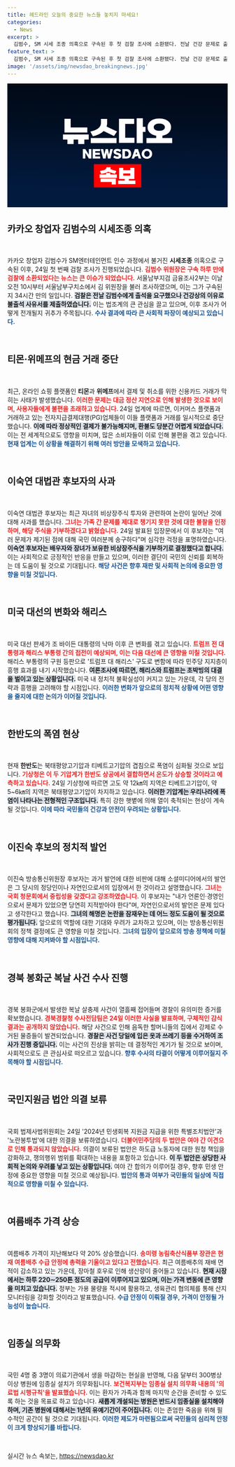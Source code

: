 ```yaml
---
title: 헤드라인 오늘의 중요한 뉴스들 놓치지 마세요!
categories:
  - News
excerpt: >
  김범수, SM 시세 조종 의혹으로 구속된 후 첫 검찰 조사에 소환됐다. 전날 건강 문제로 출석하지 못한 그는 34시간 만에 검찰의 질문을 받게 되어, 사건의 향방에 귀추가 주목된다.
feature_text: >
  김범수, SM 시세 조종 의혹으로 구속된 후 첫 검찰 조사에 소환됐다. 전날 건강 문제로 출석하지 못한 그는 34시간 만에 검찰의 질문을 받게 되어, 사건의 향방에 귀추가 주목된다.
image: '/assets/img/newsdao_breakingnews.jpg'
---
```


<p><img src="/assets/img/newsdao_breakingnews.jpg" alt="bookingtag 속보" /></p>

<h2 data-ke-size="size26">카카오 창업자 김범수의 시세조종 의혹</h2>

<p data-ke-size="size16">&nbsp;</p>

<p>카카오 창업자 김범수가 SM엔터테인먼트 인수 과정에서 불거진 <b>시세조종</b> 의혹으로 구속된 이후, 24일 첫 번째 검찰 조사가 진행되었습니다. <b><span style="color: #ee2323;">김범수 위원장은 구속 하루 만에 검찰에 소환되었다는 뉴스는 큰 이슈가 되었습니다.</span></b> 서울남부지검 금융조사2부는 이날 오전 10시부터 서울남부구치소에서 김 위원장을 불러 조사하였으며, 이는 그가 구속된 지 34시간 만의 일입니다. <b><span style="background-color: #21538527;">검찰은 전날 김범수에게 출석을 요구했으나 건강상의 이유로 불출석 사유서를 제출하였습니다.</span></b> 이는 법조계의 큰 관심을 끌고 있으며, 이후 조사가 어떻게 전개될지 귀추가 주목됩니다. <b><span style="color: #1a5490;">수사 결과에 따라 큰 사회적 파장이 예상되고 있습니다.</span></b></p>

<p data-ke-size="size16">&nbsp;</p>

<h2 data-ke-size="size26">티몬·위메프의 현금 거래 중단</h2>

<p data-ke-size="size16">&nbsp;</p>

<p>최근, 온라인 쇼핑 플랫폼인 <b>티몬</b>과 <b>위메프</b>에서 결제 및 취소를 위한 신용카드 거래가 막히는 사태가 발생했습니다. <b><span style="color: #ee2323;">이러한 문제는 대금 정산 지연으로 인해 발생한 것으로 보이며, 사용자들에게 불편을 초래하고 있습니다. </span></b> 24일 업계에 따르면, 이커머스 플랫폼과 거래하고 있는 전자지급결제대행(PG)업체들이 이들 플랫폼과 거래를 일시적으로 중단했습니다. <b><span style="background-color: #21538527;">이에 따라 정상적인 결제가 불가능해지며, 환불도 당분간 어렵게 되었습니다.</span></b> 이는 전 세계적으로도 영향을 미치며, 많은 소비자들이 이로 인해 불편을 겪고 있습니다. <b><span style="color: #1a5490;">현재 업계는 이 상황을 해결하기 위해 여러 방안을 모색하고 있습니다.</span></b></p>

<p data-ke-size="size16">&nbsp;</p>

<h2 data-ke-size="size26">이숙연 대법관 후보자의 사과</h2>

<p data-ke-size="size16">&nbsp;</p>

<p>이숙연 대법관 후보자는 최근 자녀의 비상장주식 투자와 관련하여 논란이 일어난 것에 대해 사과를 했습니다. <b><span style="color: #ee2323;">그녀는 가족 간 문제를 제대로 챙기지 못한 것에 대한 불찰을 인정하며, 해당 주식을 기부하겠다고 밝혔습니다.</span></b> 24일 발표된 입장문에서 이 후보자는 "여러 문제가 제기된 점에 대해 국민 여러분께 송구하다"며 심각한 걱정을 표명하였습니다. <b><span style="background-color: #21538527;">이숙연 후보자는 배우자와 장녀가 보유한 비상장주식을 기부하기로 결정했다고 합니다.</span></b> 이는 사회적으로 긍정적인 반응을 만들고 있으며, 이러한 결단이 국민의 신뢰를 회복하는 데 도움이 될 것으로 기대됩니다. <b><span style="color: #1a5490;">해당 사건은 향후 재판 및 사회적 논의에 중요한 영향을 미칠 것입니다.</span></b></p>

<p data-ke-size="size16">&nbsp;</p>

<h2 data-ke-size="size26">미국 대선의 변화와 해리스</h2>

<p data-ke-size="size16">&nbsp;</p>

<p>미국 대선 판세가 조 바이든 대통령의 낙마 이후 큰 변화를 겪고 있습니다. <b><span style="color: #ee2323;">트럼프 전 대통령과 해리스 부통령 간의 접전이 예상되며, 이는 다음 대선에 큰 영향을 미칠 것입니다.</span></b> 해리스 부통령의 구원 등판으로 '트럼프 대 해리스' 구도로 변함에 따라 민주당 지지층이 흥행 효과를 내기 시작했습니다. <b><span style="background-color: #21538527;">여론조사에 따르면, 해리스와 트럼프는 초박빙의 대결을 벌이고 있는 상황입니다.</span></b> 미국 내 정치적 불확실성이 커지고 있는 가운데, 각 당의 전략과 흥행을 고려해야 할 시점입니다. <b><span style="color: #1a5490;">이러한 변화가 앞으로의 정치적 상황에 어떤 영향을 줄지에 대한 논의가 이어질 것입니다.</span></b></p>

<p data-ke-size="size16">&nbsp;</p>

<h2 data-ke-size="size26">한반도의 폭염 현상</h2>

<p data-ke-size="size16">&nbsp;</p>

<p>현재 <b>한반도</b>는 북태평양고기압과 티베트고기압의 겹침으로 폭염이 심화될 것으로 보입니다. <b><span style="color: #ee2323;">기상청은 이 두 기압계가 한반도 상공에서 결합하면서 온도가 상승할 것이라고 예측하고 있습니다.</span></b> 24일 기상청에 따르면 고도 약 12㎞의 지역은 티베트고기압이, 약 5~6㎞의 지역은 북태평양고기압이 차지하고 있습니다. <b><span style="background-color: #21538527;">이러한 기압계는 우리나라에 폭염이 나타나는 전형적인 구조입니다.</span></b> 특히 강한 햇볕에 의해 열이 축적되는 현상이 계속될 것입니다. <b><span style="color: #1a5490;">이에 따라 국민들의 건강과 안전이 우려되는 상황입니다.</span></b></p>

<p data-ke-size="size16">&nbsp;</p>

<h2 data-ke-size="size26">이진숙 후보의 정치적 발언</h2>

<p data-ke-size="size16">&nbsp;</p>

<p>이진숙 방송통신위원장 후보자는 과거 발언에 대한 비판에 대해 소셜미디어에서의 발언은 그 당시의 정당인이나 자연인으로서의 입장에서 한 것이라고 설명했습니다. <b><span style="color: #ee2323;">그녀는 국회 청문회에서 중립성을 갖겠다고 강조하였습니다.</span></b> 이 후보자는 "내가 언론인·경영인으로서 문제가 있었으면 당연히 지적받아야 한다"며, 자연인으로서의 발언은 문제 있다고 생각한다고 했습니다. <b><span style="background-color: #21538527;">그녀의 해명은 논란을 잠재우는 데 어느 정도 도움이 될 것으로 평가됩니다.</span></b> 앞으로의 역할에 대한 기대와 우려가 교차하고 있으며, 이는 방송통신위원회의 정책 결정에도 큰 영향을 미칠 것입니다. <b><span style="color: #1a5490;">그녀의 입장이 앞으로의 방송 정책에 미칠 영향에 대해 지켜봐야 할 시점입니다.</span></b></p>

<p data-ke-size="size16">&nbsp;</p>

<h2 data-ke-size="size26">경북 봉화군 복날 사건 수사 진행</h2>

<p data-ke-size="size16">&nbsp;</p>

<p>경북 봉화군에서 발생한 복날 살충제 사건이 열흘째 접어들며 경찰이 유의미한 증거를 확보했습니다. <b><span style="color: #ee2323;">경북경찰청 수사전담팀은 24일 이러한 사실을 발표하며, 구체적인 감식 결과는 공개하지 않았습니다.</span></b> 해당 사건으로 인해 음독한 할머니들의 집에서 강제로 수거된 물증들이 발견되었습니다. <b><span style="background-color: #21538527;">경찰은 사건 당일에 입은 옷과 쓰레기 등을 수거하여 조사가 진행 중입니다.</span></b> 이는 사건의 진상을 밝히는 데 결정적인 계기가 될 것으로 보이며, 사회적으로도 큰 관심사로 떠오르고 있습니다. <b><span style="color: #1a5490;">향후 수사의 타결이 어떻게 이루어질지 주목해야 할 시점입니다.</span></b></p>

<p data-ke-size="size16">&nbsp;</p>

<h2 data-ke-size="size26">국민지원금 법안 의결 보류</h2>

<p data-ke-size="size16">&nbsp;</p>

<p>국회 법제사법위원회는 24일 '2024년 민생회복 지원금 지급을 위한 특별조치법안'과 '노란봉투법'에 대한 의결을 보류하였습니다. <b><span style="color: #ee2323;">더불어민주당의 두 법안은 여야 간 이견으로 인해 통과되지 않았습니다.</span></b> 의결이 보류된 법안은 하도급 노동자에 대한 원청 책임을 강화하고, 쟁의행위 범위를 확대하는 내용을 포함하고 있습니다. <b><span style="background-color: #21538527;">이 두 법안은 상당한 사회적 논의와 우려를 낳고 있는 상황입니다.</span></b> 여야 간 합의가 이루어질 경우, 향후 민생 안정에 중요한 영향을 미칠 것으로 예상됩니다. <b><span style="color: #1a5490;">법안의 통과 여부가 국민들의 일상에 직접적으로 영향을 미칠 수 있습니다.</span></b></p>

<p data-ke-size="size16">&nbsp;</p>

<h2 data-ke-size="size26">여름배추 가격 상승</h2>

<p data-ke-size="size16">&nbsp;</p>

<p>여름배추 가격이 지난해보다 약 20% 상승했습니다. <b><span style="color: #ee2323;">송미령 농림축산식품부 장관은 현재 여름배추 수급 안정에 총력을 기울이고 있다고 전했습니다.</span></b> 최근 여름배추의 재배 면적이 감소하고 있는 가운데, 장마철 호우로 인해 생산량이 줄어들고 있습니다. <b><span style="background-color: #21538527;">현재 시장에서는 하루 220∼250톤 정도의 공급이 이루어지고 있으며, 이는 가격 변동에 큰 영향을 미치고 있습니다.</span></b> 정부는 가용 물량을 적시에 활용하고, 생육관리 협의체를 통해 산지 모니터링을 강화할 것이라고 발표했습니다. <b><span style="color: #1a5490;">수급 안정이 이뤄질 경우, 가격이 안정될 가능성이 높습니다.</span></b></p>

<p data-ke-size="size16">&nbsp;</p>

<h2 data-ke-size="size26">임종실 의무화</h2>

<p data-ke-size="size16">&nbsp;</p>

<p>국민 4명 중 3명이 의료기관에서 생을 마감하는 현실을 반영해, 다음 달부터 300병상 이상 병원에 임종실 설치가 의무화됩니다. <b><span style="color: #ee2323;">보건복지부는 임종실 설치 의무화 내용의 '의료법 시행규칙'을 발표했습니다.</span></b> 이는 환자가 가족과 함께 마지막 순간을 준비할 수 있도록 하는 것을 목표로 하고 있습니다. <b><span style="background-color: #21538527;">새롭게 개설되는 병원은 반드시 임종실을 설치해야 하며, 기존 병원에 대해서는 1년의 유예기간이 주어집니다.</span></b> 이는 존엄한 죽음을 위해 필수적인 공간이 될 것으로 기대됩니다. <b><span style="color: #1a5490;">이러한 제도가 마련됨으로써 국민들의 심리적 안정이 크게 향상되기를 바랍니다.</span></b></p>

<p data-ke-size="size16">&nbsp;</p>
실시간 뉴스 속보는, <a href="https://newsdao.kr" rel="dofollow">https://newsdao.kr</a>


